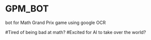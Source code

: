 # GPM_BOT
bot for Math Grand Prix game using google OCR

#Tired of being bad at math?
#Excited for AI to take over the world?
